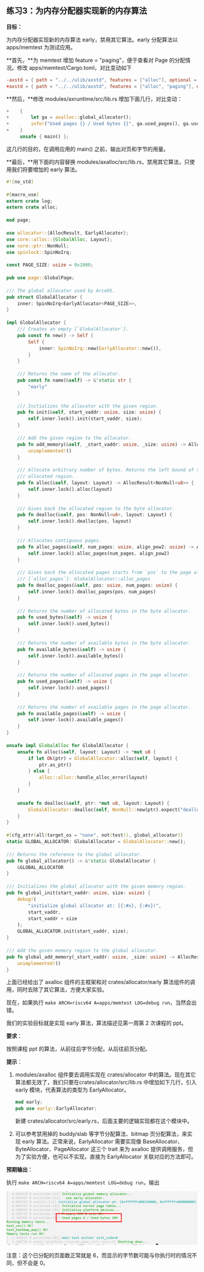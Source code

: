 ## 练习3：为内存分配器实现新的内存算法



**目标：**

为内存分配器实现新的内存算法 early，禁用其它算法。early 分配算法以 apps/memtest 为测试应用。

**首先，**为 memtest 增加 feature = "paging"，便于查看对 Page 的分配情况。修改 apps/memtest/Cargo.toml，对比变动如下

```toml
-axstd = { path = "../../ulib/axstd", features = ["alloc"], optional = true }
+axstd = { path = "../../ulib/axstd", features = ["alloc", "paging"], optional = true }
```

**然后，**修改 modules/axruntime/src/lib.rs 增加下面几行，对比变动：

```rust
+    {
+        let ga = axalloc::global_allocator();
+        info!("Used pages {} / Used bytes {}", ga.used_pages(), ga.used_bytes());
+    }
     unsafe { main() };
```

这几行的目的，在调用应用的 main() 之前，输出对页和字节的用量。

**最后，**用下面的内容替换 modules/axalloc/src/lib.rs，禁用其它算法，只使用我们将要增加的 early 算法。

```rust
#![no_std]

#[macro_use]
extern crate log;
extern crate alloc;

mod page;

use allocator::{AllocResult, EarlyAllocator};
use core::alloc::{GlobalAlloc, Layout};
use core::ptr::NonNull;
use spinlock::SpinNoIrq;

const PAGE_SIZE: usize = 0x1000;

pub use page::GlobalPage;

/// The global allocator used by ArceOS.
pub struct GlobalAllocator {
    inner: SpinNoIrq<EarlyAllocator<PAGE_SIZE>>,
}

impl GlobalAllocator {
    /// Creates an empty [`GlobalAllocator`].
    pub const fn new() -> Self {
        Self {
            inner: SpinNoIrq::new(EarlyAllocator::new()),
        }
    }

    /// Returns the name of the allocator.
    pub const fn name(&self) -> &'static str {
        "early"
    }

    /// Initializes the allocator with the given region.
    pub fn init(&self, start_vaddr: usize, size: usize) {
        self.inner.lock().init(start_vaddr, size);
    }

    /// Add the given region to the allocator.
    pub fn add_memory(&self, _start_vaddr: usize, _size: usize) -> AllocResult {
        unimplemented!()
    }

    /// Allocate arbitrary number of bytes. Returns the left bound of the
    /// allocated region.
    pub fn alloc(&self, layout: Layout) -> AllocResult<NonNull<u8>> {
        self.inner.lock().alloc(layout)
    }

    /// Gives back the allocated region to the byte allocator.
    pub fn dealloc(&self, pos: NonNull<u8>, layout: Layout) {
        self.inner.lock().dealloc(pos, layout)
    }

    /// Allocates contiguous pages.
    pub fn alloc_pages(&self, num_pages: usize, align_pow2: usize) -> AllocResult<usize> {
        self.inner.lock().alloc_pages(num_pages, align_pow2)
    }

    /// Gives back the allocated pages starts from `pos` to the page allocator.
    /// [`alloc_pages`]: GlobalAllocator::alloc_pages
    pub fn dealloc_pages(&self, pos: usize, num_pages: usize) {
        self.inner.lock().dealloc_pages(pos, num_pages)
    }

    /// Returns the number of allocated bytes in the byte allocator.
    pub fn used_bytes(&self) -> usize {
        self.inner.lock().used_bytes()
    }

    /// Returns the number of available bytes in the byte allocator.
    pub fn available_bytes(&self) -> usize {
        self.inner.lock().available_bytes()
    }

    /// Returns the number of allocated pages in the page allocator.
    pub fn used_pages(&self) -> usize {
        self.inner.lock().used_pages()
    }

    /// Returns the number of available pages in the page allocator.
    pub fn available_pages(&self) -> usize {
        self.inner.lock().available_pages()
    }
}

unsafe impl GlobalAlloc for GlobalAllocator {
    unsafe fn alloc(&self, layout: Layout) -> *mut u8 {
        if let Ok(ptr) = GlobalAllocator::alloc(self, layout) {
            ptr.as_ptr()
        } else {
            alloc::alloc::handle_alloc_error(layout)
        }
    }

    unsafe fn dealloc(&self, ptr: *mut u8, layout: Layout) {
        GlobalAllocator::dealloc(self, NonNull::new(ptr).expect("dealloc null ptr"), layout)
    }
}

#[cfg_attr(all(target_os = "none", not(test)), global_allocator)]
static GLOBAL_ALLOCATOR: GlobalAllocator = GlobalAllocator::new();

/// Returns the reference to the global allocator.
pub fn global_allocator() -> &'static GlobalAllocator {
    &GLOBAL_ALLOCATOR
}

/// Initializes the global allocator with the given memory region.
pub fn global_init(start_vaddr: usize, size: usize) {
    debug!(
        "initialize global allocator at: [{:#x}, {:#x})",
        start_vaddr,
        start_vaddr + size
    );
    GLOBAL_ALLOCATOR.init(start_vaddr, size);
}

/// Add the given memory region to the global allocator.
pub fn global_add_memory(_start_vaddr: usize, _size: usize) -> AllocResult {
    unimplemented!()
}
```

上面已经给出了 axalloc 组件的主框架和对 crates/allocator/early 算法组件的调用，同时去除了其它算法，方便大家实验。

现在，如果执行 `make ARCH=riscv64 A=apps/memtest LOG=debug run`，当然会出错。

我们的实验目标就是实现 early 算法，算法描述见第一周第 2 次课程的 ppt。



**要求**：

按照课程 ppt 的算法，从前往后字节分配，从后往前页分配。



**提示**：

1. modules/axalloc 组件要去调用实现在 crates/allocator 中的算法。现在其它算法都无效了，我们只要在crates/allocator/src/lib.rs 中增加如下几行，引入 early 模块，代表算法的类型为 EarlyAllocator。

   ```rust
   mod early;
   pub use early::EarlyAllocator;
   ```

   新建 crates/allocator/src/early.rs，后面主要的逻辑实现都在这个模块中。

2. 可以参考禁用掉的 buddy/slab 等字节分配算法、bitmap 页分配算法，来实现 early 算法。正常来说，EarlyAllocator 需要实现像 BaseAllocator、ByteAllocator、PageAllocator 这三个 trait 来为 axalloc 提供调用服务，但为了实验方便，也可以不实现，直接为 EarlyAllocator 关联对应的方法即可。

   

**预期输出**：

执行 `make ARCH=riscv64 A=apps/memtest LOG=debug run`，输出

<div style="text-align:center">
   <img src=".\img\1-2.png" alt="1-2" style="zoom:100%"/>
</div>

注意：这个已分配的页面数正常就是 6，而显示的字节数可能与你执行时的情况不同，但不会是 0。







<script src="https://utteranc.es/client.js"
        repo="OSLearning365/blog-issues"
        issue-term="pathname"
        theme="github-light"
        crossorigin="anonymous"
        async>
</script>
